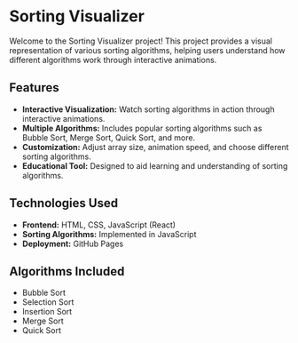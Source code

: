 # Sorting Visualizer

Welcome to the Sorting Visualizer project! This project provides a visual representation of various sorting algorithms, helping users understand how different algorithms work through interactive animations.

## Features

- **Interactive Visualization:** Watch sorting algorithms in action through interactive animations.
- **Multiple Algorithms:** Includes popular sorting algorithms such as Bubble Sort, Merge Sort, Quick Sort, and more.
- **Customization:** Adjust array size, animation speed, and choose different sorting algorithms.
- **Educational Tool:** Designed to aid learning and understanding of sorting algorithms.

## Technologies Used

- **Frontend:** HTML, CSS, JavaScript (React)
- **Sorting Algorithms:** Implemented in JavaScript
- **Deployment:** GitHub Pages

## Algorithms Included

- Bubble Sort
- Selection Sort
- Insertion Sort
- Merge Sort
- Quick Sort
